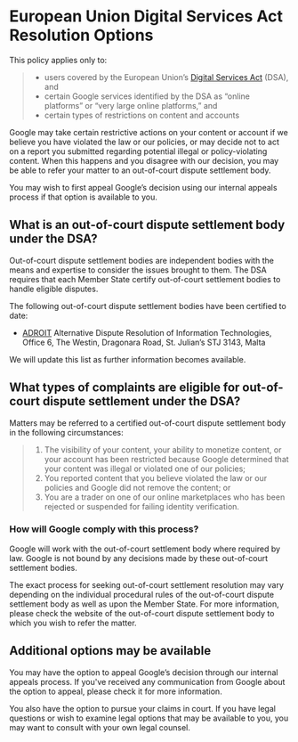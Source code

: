 European Union Digital Services Act Resolution Options
======================================================

This policy applies only to:

> * users covered by the European Union’s [Digital Services Act](https://eur-lex.europa.eu/legal-content/EN/TXT/PDF/?uri=CELEX:32022R2065&from=EN) (DSA), and
> * certain Google services identified by the DSA as “online platforms” or “very large online platforms,” and
> * certain types of restrictions on content and accounts

Google may take certain restrictive actions on your content or account if we believe you have violated the law or our policies, or may decide not to act on a report you submitted regarding potential illegal or policy-violating content. When this happens and you disagree with our decision, you may be able to refer your matter to an out-of-court dispute settlement body.

You may wish to first appeal Google’s decision using our internal appeals process if that option is available to you.

What is an out-of-court dispute settlement body under the DSA?
--------------------------------------------------------------

Out-of-court dispute settlement bodies are independent bodies with the means and expertise to consider the issues brought to them. The DSA requires that each Member State certify out-of-court settlement bodies to handle eligible disputes.

The following out-of-court dispute settlement bodies have been certified to date:

* [ADROIT](https://adroit.legal/file_a_claim/) Alternative Dispute Resolution of Information Technologies, Office 6, The Westin, Dragonara Road, St. Julian’s STJ 3143, Malta 

We will update this list as further information becomes available.

What types of complaints are eligible for out-of-court dispute settlement under the DSA?
----------------------------------------------------------------------------------------

Matters may be referred to a certified out-of-court dispute settlement body in the following circumstances:

> 1. The visibility of your content, your ability to monetize content, or your account has been restricted because Google determined that your content was illegal or violated one of our policies;
> 2. You reported content that you believe violated the law or our policies and Google did not remove the content; or
> 3. You are a trader on one of our online marketplaces who has been rejected or suspended for failing identity verification.

### How will Google comply with this process?

Google will work with the out-of-court settlement body where required by law. Google is not bound by any decisions made by these out-of-court settlement bodies.

The exact process for seeking out-of-court settlement resolution may vary depending on the individual procedural rules of the out-of-court dispute settlement body as well as upon the Member State. For more information, please check the website of the out-of-court dispute settlement body to which you wish to refer the matter.

Additional options may be available
-----------------------------------

You may have the option to appeal Google’s decision through our internal appeals process. If you've received any communication from Google about the option to appeal, please check it for more information. 

You also have the option to pursue your claims in court. If you have legal questions or wish to examine legal options that may be available to you, you may want to consult with your own legal counsel.